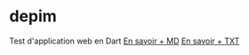 depim
=====

Test d'application web en Dart
[En savoir + MD](docs/wiki/Home.md)
[En savoir + TXT](docs/wiki/Home.txt)